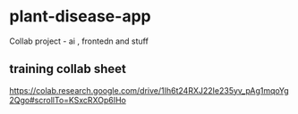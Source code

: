 # plant-disease-app
Collab project - ai , frontedn and stuff

## training collab sheet

https://colab.research.google.com/drive/1Ih6t24RXJ22Ie235yv_pAg1mqoYg2Qgo#scrollTo=KSxcRXOp6IHo

